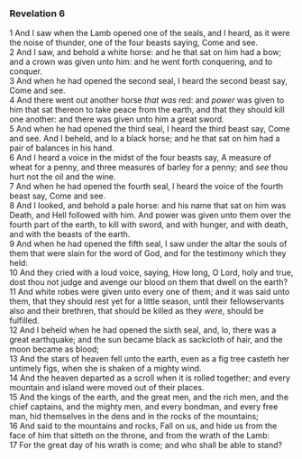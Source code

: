 ### Revelation 6

1 And I saw when the Lamb opened one of the seals, and I heard, as it were the noise of thunder, one of the four beasts saying, Come and see.  
2 And I saw, and behold a white horse: and he that sat on him had a bow; and a crown was given unto him: and he went forth conquering, and to conquer.  
3 And when he had opened the second seal, I heard the second beast say, Come and see.  
4 And there went out another horse *that was* red: and *power* was given to him that sat thereon to take peace from the earth, and that they should kill one another: and there was given unto him a great sword.  
5 And when he had opened the third seal, I heard the third beast say, Come and see. And I beheld, and lo a black horse; and he that sat on him had a pair of balances in his hand.  
6 And I heard a voice in the midst of the four beasts say, A measure of wheat for a penny, and three measures of barley for a penny; and *see* thou hurt not the oil and the wine.  
7 And when he had opened the fourth seal, I heard the voice of the fourth beast say, Come and see.  
8 And I looked, and behold a pale horse: and his name that sat on him was Death, and Hell followed with him. And power was given unto them over the fourth part of the earth, to kill with sword, and with hunger, and with death, and with the beasts of the earth.  
9 And when he had opened the fifth seal, I saw under the altar the souls of them that were slain for the word of God, and for the testimony which they held:  
10 And they cried with a loud voice, saying, How long, O Lord, holy and true, dost thou not judge and avenge our blood on them that dwell on the earth?  
11 And white robes were given unto every one of them; and it was said unto them, that they should rest yet for a little season, until their fellowservants also and their brethren, that should be killed as they *were*, should be fulfilled.  
12 And I beheld when he had opened the sixth seal, and, lo, there was a great earthquake; and the sun became black as sackcloth of hair, and the moon became as blood;  
13 And the stars of heaven fell unto the earth, even as a fig tree casteth her untimely figs, when she is shaken of a mighty wind.  
14 And the heaven departed as a scroll when it is rolled together; and every mountain and island were moved out of their places.  
15 And the kings of the earth, and the great men, and the rich men, and the chief captains, and the mighty men, and every bondman, and every free man, hid themselves in the dens and in the rocks of the mountains;  
16 And said to the mountains and rocks, Fall on us, and hide us from the face of him that sitteth on the throne, and from the wrath of the Lamb:  
17 For the great day of his wrath is come; and who shall be able to stand?  
